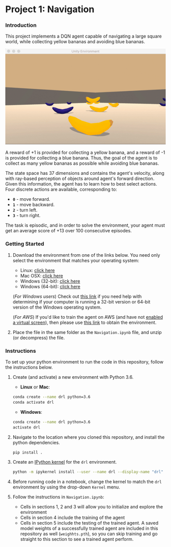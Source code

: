 [//]: # (Image References)

[trained_agent]: bananas.gif "Trained Agent"

# Project 1: Navigation

### Introduction

This project implements a DQN agent capable of navigating a large square world, while collecting yellow bananas and avoiding blue bananas.

![Trained Agent][trained_agent]

A reward of +1 is provided for collecting a yellow banana, and a reward of -1 is provided for collecting a blue banana.  Thus, the goal of the agent is to collect as many yellow bananas as possible while avoiding blue bananas.  

The state space has 37 dimensions and contains the agent's velocity, along with ray-based perception of objects around agent's forward direction.  Given this information, the agent has to learn how to best select actions.  Four discrete actions are available, corresponding to:
- **`0`** - move forward.
- **`1`** - move backward.
- **`2`** - turn left.
- **`3`** - turn right.

The task is episodic, and in order to solve the environment, your agent must get an average score of +13 over 100 consecutive episodes.

### Getting Started

1. Download the environment from one of the links below.  You need only select the environment that matches your operating system:
    - Linux: [click here](https://s3-us-west-1.amazonaws.com/udacity-drlnd/P1/Banana/Banana_Linux.zip)
    - Mac OSX: [click here](https://s3-us-west-1.amazonaws.com/udacity-drlnd/P1/Banana/Banana.app.zip)
    - Windows (32-bit): [click here](https://s3-us-west-1.amazonaws.com/udacity-drlnd/P1/Banana/Banana_Windows_x86.zip)
    - Windows (64-bit): [click here](https://s3-us-west-1.amazonaws.com/udacity-drlnd/P1/Banana/Banana_Windows_x86_64.zip)
    
    (_For Windows users_) Check out [this link](https://support.microsoft.com/en-us/help/827218/how-to-determine-whether-a-computer-is-running-a-32-bit-version-or-64) if you need help with determining if your computer is running a 32-bit version or 64-bit version of the Windows operating system.

    (_For AWS_) If you'd like to train the agent on AWS (and have not [enabled a virtual screen](https://github.com/Unity-Technologies/ml-agents/blob/master/docs/Training-on-Amazon-Web-Service.md)), then please use [this link](https://s3-us-west-1.amazonaws.com/udacity-drlnd/P1/Banana/Banana_Linux_NoVis.zip) to obtain the environment.

2. Place the file in the same folder as the `Navigation.ipynb` file, and unzip (or decompress) the file. 

### Instructions

To set up your python environment to run the code in this repository, follow the instructions below.

1. Create (and activate) a new environment with Python 3.6.

	- __Linux__ or __Mac__: 
	```bash
	conda create --name drl python=3.6
	conda activate drl
	```
	- __Windows__: 
	```bash
	conda create --name drl python=3.6 
	activate drl
	```
	
2. Navigate to the location where you cloned this repository, and install the python dependencies.
    ```bash
    pip install .
    ```

3. Create an [IPython kernel](http://ipython.readthedocs.io/en/stable/install/kernel_install.html) for the `drl` environment.  
    ```bash
    python -m ipykernel install --user --name drl --display-name "drl"
    ```

4. Before running code in a notebook, change the kernel to match the `drl` environment by using the drop-down `Kernel` menu. 

5. Follow the instructions in `Navigation.ipynb`:
    - Cells in sections 1, 2 and 3 will allow you to initialize and explore the environment
    - Cells in section 4 include the training of the agent
    - Cells in section 5 include the testing of the trained agent. A saved model weights of a successfully trained agent are included in this repository as well (`weighhts.pth`), so you can skip training and go straight to this section to see a trained agent perform.

